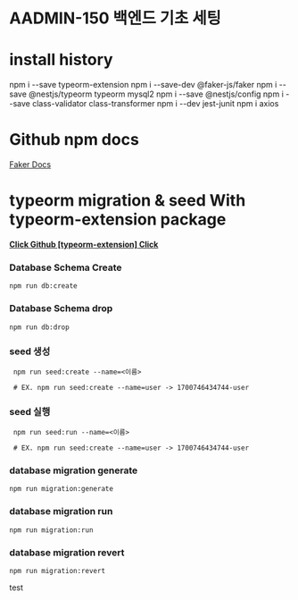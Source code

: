 # AADMIN-150 백엔드 기초 세팅

# install history

npm i --save typeorm-extension
npm i --save-dev @faker-js/faker
npm i --save @nestjs/typeorm typeorm mysql2
npm i --save @nestjs/config
npm i --save class-validator class-transformer
npm i --dev jest-junit
npm i axios

# Github npm docs

[Faker Docs](https://fakerjs.dev/guide/)

# typeorm migration & seed With typeorm-extension package

**[Click Github [typeorm-extension] Click](https://github.com/tada5hi/typeorm-extension)**

### Database Schema Create

```
npm run db:create
```

### Database Schema drop

```
npm run db:drop
```

### seed 생성

```
 npm run seed:create --name=<이름>

 # EX. npm run seed:create --name=user -> 1700746434744-user
```

### seed 실행

```
 npm run seed:run --name=<이름>

 # EX. npm run seed:create --name=user -> 1700746434744-user
```

### database migration generate

```
npm run migration:generate
```

### database migration run

```
npm run migration:run
```

### database migration revert

```
npm run migration:revert
```

test
